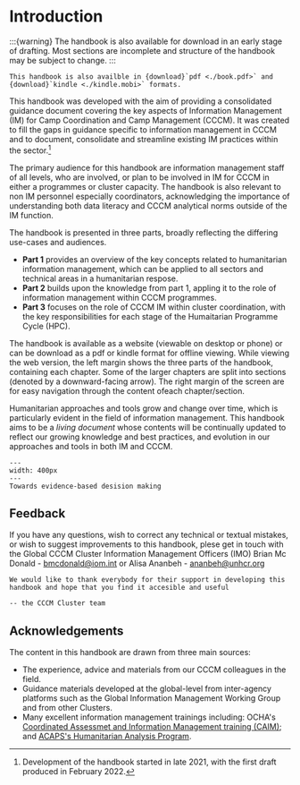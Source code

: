 # Introduction
:::{warning}
The handbook is also available for download in an early stage of drafting. Most sections are incomplete and structure of the handbook may be subject to change.
:::

```{note}
This handbook is also availble in {download}`pdf <./book.pdf>` and {download}`kindle <./kindle.mobi>` formats. 
```

This handbook was developed with the aim of providing a consolidated guidance document covering the key aspects of Information Management (IM) for Camp Coordination and Camp Management (CCCM). It was created to fill the gaps in guidance specific to information management in CCCM and to document, consolidate and streamline existing IM practices within the sector.[^ref1] 

The primary audience for this handbook are information management staff of all levels, who are involved, or plan to be involved in IM for CCCM in either a programmes or cluster capacity. The handbook is also relevant to non IM personnel especially coordinators, acknowledging the importance of understanding both data literacy and CCCM analytical norms outside of the IM function.

The handbook is presented in three parts, broadly reflecting the differing use-cases and audiences. 
- **Part 1** provides an overview of the key concepts related to humanitarian information management, which can be applied to all sectors and technical areas in a humanitarian respose. 
- **Part 2** builds upon the knowledge from part 1, appling it to the role of information management within CCCM programmes.
- **Part 3** focuses on the role of CCCM IM within cluster coordination, with the key responsibilities for each stage of the Humaitarian Programme Cycle (HPC).

The handbook is available as a website (viewable on desktop or phone) or can be download as a pdf or kindle format for offline viewing. While viewing the web version, the left margin shows the three parts of the handbook, containing each chapter. Some of the larger chapters are split into sections (denoted by a downward-facing arrow). The right margin of the screen are for easy navigation through the content ofeach chapter/section.

Humanitarian approaches and tools grow and change over time, which is particularly evident in the field of information management. This handbook aims to be a *living document* whose contents will be continually updated to reflect our growing knowledge and best practices, and evolution in our approaches and tools in both IM and CCCM.

```{figure} part1/images/spirits.jpg
---
width: 400px
---
Towards evidence-based desision making
```

## Feedback
If you have any questions, wish to correct any technical or textual mistakes, or wish to suggest improvements to this handbook, plese get in touch with the Global CCCM Cluster Information Management Officers (IMO) Brian Mc Donald - [bmcdonald@iom.int](mailto:bmcdonald@iom.int) or Alisa Ananbeh - [ananbeh@unhcr.org](mailto:ananbeh@unhcr.org)

```{epigraph}
We would like to thank everybody for their support in developing this handbook and hope that you find it accesible and useful

-- the CCCM Cluster team
```

## Acknowledgements
The content in this handbook are drawn from three main sources:
- The experience, advice and materials from our CCCM colleagues in the field.
- Guidance materials developed at the global-level from inter-agency platforms such as the Global Information Management Working Group and from other Clusters.
- Many excellent information management trainings including: OCHA's [Coordinated Assessmet and Information Management training (CAIM)](https://www.humanitarianresponse.info/en/operations/simulation-training/caim); and [ACAPS's Humanitarian Analysis Program](https://www.acaps.org/humanitarian-analysis-programme-hap).



[^ref1]: Development of the handbook started in late 2021, with the first draft produced in February 2022.
[^ref2]: A sample footnote with {download}`file <./part1/files/jiaf.pdf>`
